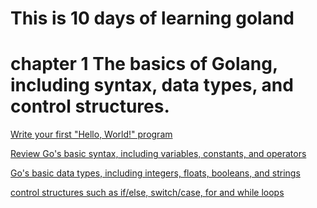 # This is 10 days of learning goland

# chapter 1 The basics of Golang, including syntax, data types, and control structures.
[Write your first "Hello, World!" program](chapter1/hello.go)

[Review Go's basic syntax, including variables, constants, and operators](chapter1/syntax.go)

[Go's basic data types, including integers, floats, booleans, and strings](chapter1/dataTypes.go)

[control structures such as if/else, switch/case, for and while loops](chapter1/controlStructure.go)